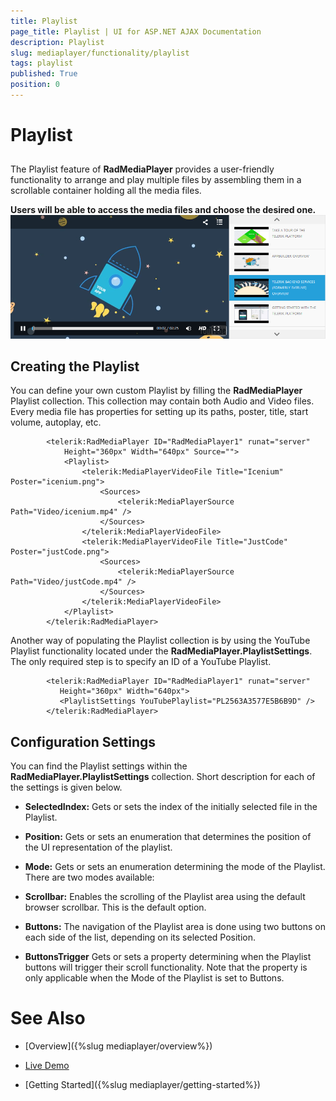 ```yaml
---
title: Playlist
page_title: Playlist | UI for ASP.NET AJAX Documentation
description: Playlist
slug: mediaplayer/functionality/playlist
tags: playlist
published: True
position: 0
---
```


# Playlist



## 

The Playlist feature of __RadMediaPlayer__ provides a user-friendly functionality to arrange and play multiple files by assembling them in a scrollable container holding all the media files.

__Users will be able to access the media files and choose the desired one.__![Media-Player 1](images/mediaplayer-playlist1.png)

## Creating the Playlist

You can define your own custom Playlist by filling the __RadMediaPlayer__ Playlist collection. This collection may contain both Audio and Video files. Every media file has properties for setting up its paths, poster, title, start volume, autoplay, etc.

````ASPNET
	    <telerik:RadMediaPlayer ID="RadMediaPlayer1" runat="server"
	        Height="360px" Width="640px" Source="">
	        <Playlist>
	            <telerik:MediaPlayerVideoFile Title="Icenium" Poster="icenium.png">
	                <Sources>
	                    <telerik:MediaPlayerSource Path="Video/icenium.mp4" />
	                </Sources>
	            </telerik:MediaPlayerVideoFile>
	            <telerik:MediaPlayerVideoFile Title="JustCode" Poster="justCode.png">
	                <Sources>
	                    <telerik:MediaPlayerSource Path="Video/justCode.mp4" />
	                </Sources>
	            </telerik:MediaPlayerVideoFile>
	        </Playlist>
	    </telerik:RadMediaPlayer>
````



Another way of populating the Playlist collection is by using the YouTube Playlist functionality located under the __RadMediaPlayer.PlaylistSettings__. The only required step is to specify an ID of a YouTube Playlist.

````ASPNET
	    <telerik:RadMediaPlayer ID="RadMediaPlayer1" runat="server" 
	       Height="360px" Width="640px">
	       <PlaylistSettings YouTubePlaylist="PL2563A3577E5B6B9D" />
	    </telerik:RadMediaPlayer>
````



## Configuration Settings

You can find the Playlist settings within the __RadMediaPlayer.PlaylistSettings__ collection. Short description for each of the settings is given below.

* __SelectedIndex:__ Gets or sets the index of the initially selected file in the Playlist.

* __Position:__ Gets or sets an enumeration that determines the position of the UI representation of the playlist.

* __Mode:__ Gets or sets an enumeration determining the mode of the Playlist. There are two modes available:

* __Scrollbar:__ Enables the scrolling of the Playlist area using the default browser scrollbar. This is the default option.

* __Buttons:__ The navigation of the Playlist area is done using two buttons on each side of the list, depending on its selected Position.

* __ButtonsTrigger__ Gets or sets a property determining when the Playlist buttons will trigger their scroll functionality. Note that the property is only applicable when the Mode of the Playlist is set to Buttons.

# See Also

 * [Overview]({%slug mediaplayer/overview%})

 * [Live Demo](http://demos.telerik.com/aspnet-ajax/media-player/examples/overview/defaultcs.aspx)

 * [Getting Started]({%slug mediaplayer/getting-started%})
